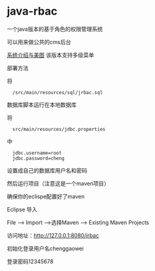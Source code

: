 
java-rbac
======================
一个java版本的基于角色的权限管理系统

可以用来做公共的cms后台

[系统介绍与美图](http://blog.csdn.net/frankcheng5143/article/details/51725226)
该版本支持多级菜单

部署方法

将
```
  /src/main/resources/sql/jrbac.sql
```
数据库脚本运行在本地数据库

将
```
  src/main/resources/jdbc.properties
```
中
```
  jdbc.username=root
  jdbc.password=cheng
```  
设置成自己的数据库用户名和密码

然后运行项目（注意这是一个maven项目）

确保你的eclispe配置好了maven

Eclipse 导入

  File --> Import -->选择Maven --> Existing Maven Projects

访问地址：http://127.0.0.1:8080/jrbac

初始化登录用户名chenggaowei

登录密码12345678

